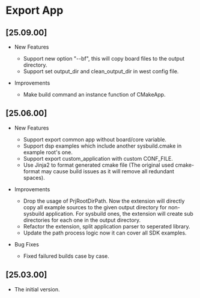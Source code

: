 # Export App

## [25.09.00]

- New Features
  - Support new option "--bf", this will copy board files to the output directory.
  - Support set output_dir and clean_output_dir in west config file.

- Improvements
  - Make build command an instance function of CMakeApp.

## [25.06.00]

- New Features
  - Support export common app without board/core variable.
  - Support dsp examples which include another sysbuild.cmake in example root's one.
  - Support export custom_application with custom CONF_FILE.
  - Use Jinja2 to format generated cmake file (The original used cmake-format may cause build issues as it will remove all redundant spaces).

- Improvements
  - Drop the usage of PrjRootDirPath. Now the extension will directly copy all example sources to the given output directory for non-sysbuild application. For sysbuild ones, the extension will create sub directories for each one in the output directory.
  - Refactor the extension, split application parser to seperated library.
  - Update the path process logic now it can cover all SDK examples.

- Bug Fixes
  - Fixed failured builds case by case.

## [25.03.00]

- The initial version.
